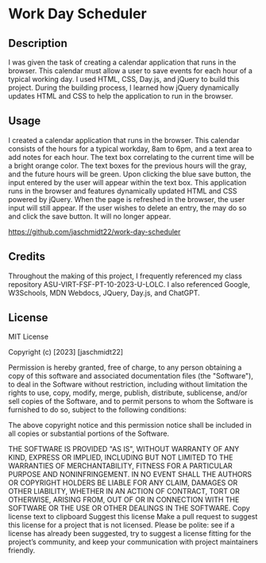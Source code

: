 # Work Day Scheduler

## Description

I was given the task of creating a calendar application that runs in the browser. This calendar must allow a user to save events for each hour of a typical working day. I used HTML, CSS, Day.js, and jQuery to build this project. During the building process, I learned how jQuery dynamically updates HTML and CSS to help the application to run in the browser.

## Usage

I created a calendar application that runs in the browser. This calendar consists of the hours for a typical workday, 8am to 6pm, and a text area to add notes for each hour. The text box correlating to the current time will be a bright orange color. The text boxes for the previous hours will the gray, and the future hours will be green. Upon clicking the blue save button, the input entered by the user will appear within the text box. This application runs in the browser and features dynamically updated HTML and CSS powered by jQuery. When the page is refreshed in the browser, the user input will still appear. If the user wishes to delete an entry, the may do so and click the save button. It will no longer appear.

https://github.com/jaschmidt22/work-day-scheduler

## Credits

Throughout the making of this project, I frequently referenced my class repository ASU-VIRT-FSF-PT-10-2023-U-LOLC. I also referenced Google, W3Schools, MDN Webdocs, JQuery, Day.js, and ChatGPT.

## License

MIT License

Copyright (c) [2023] [jaschmidt22]

Permission is hereby granted, free of charge, to any person obtaining a copy
of this software and associated documentation files (the "Software"), to deal
in the Software without restriction, including without limitation the rights
to use, copy, modify, merge, publish, distribute, sublicense, and/or sell
copies of the Software, and to permit persons to whom the Software is
furnished to do so, subject to the following conditions:

The above copyright notice and this permission notice shall be included in all
copies or substantial portions of the Software.

THE SOFTWARE IS PROVIDED "AS IS", WITHOUT WARRANTY OF ANY KIND, EXPRESS OR
IMPLIED, INCLUDING BUT NOT LIMITED TO THE WARRANTIES OF MERCHANTABILITY,
FITNESS FOR A PARTICULAR PURPOSE AND NONINFRINGEMENT. IN NO EVENT SHALL THE
AUTHORS OR COPYRIGHT HOLDERS BE LIABLE FOR ANY CLAIM, DAMAGES OR OTHER
LIABILITY, WHETHER IN AN ACTION OF CONTRACT, TORT OR OTHERWISE, ARISING FROM,
OUT OF OR IN CONNECTION WITH THE SOFTWARE OR THE USE OR OTHER DEALINGS IN THE
SOFTWARE.
Copy license text to clipboard
Suggest this license
Make a pull request to suggest this license for a project that is not licensed. Please be polite: see if a license has already been suggested, try to suggest a license fitting for the project’s community, and keep your communication with project maintainers friendly.

